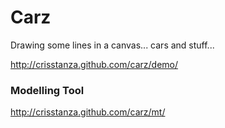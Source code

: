 Carz
====

Drawing some lines in a canvas... cars and stuff...

http://crisstanza.github.com/carz/demo/

### Modelling Tool

http://crisstanza.github.com/carz/mt/